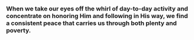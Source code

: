 ### When we take our eyes off the whirl of day-to-day activity and concentrate on honoring Him and following in His way, we find a consistent peace that carries us through both plenty and poverty.